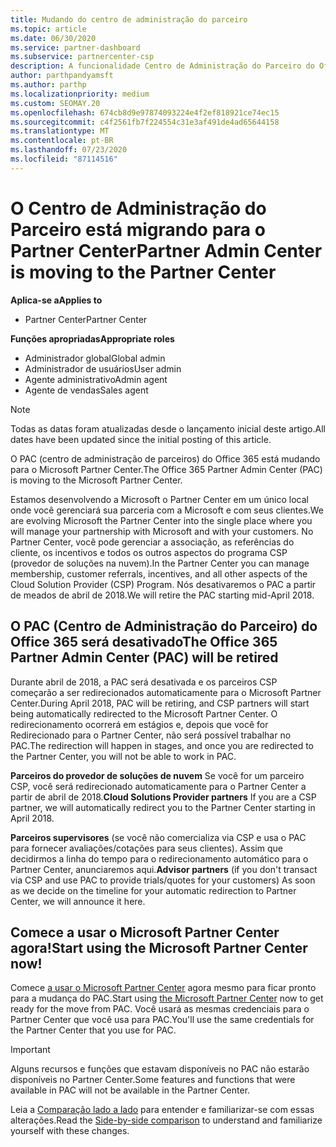 ```yaml
---
title: Mudando do centro de administração do parceiro
ms.topic: article
ms.date: 06/30/2020
ms.service: partner-dashboard
ms.subservice: partnercenter-csp
description: A funcionalidade Centro de Administração do Parceiro do Office 365 está mudando para o Partner Center.
author: parthpandyamsft
ms.author: parthp
ms.localizationpriority: medium
ms.custom: SEOMAY.20
ms.openlocfilehash: 674cb8d9e97874093224e4f2ef818921ce74ec15
ms.sourcegitcommit: c4f2561fb7f224554c31e3af491de4ad65644158
ms.translationtype: MT
ms.contentlocale: pt-BR
ms.lasthandoff: 07/23/2020
ms.locfileid: "87114516"
---
```

# <a name="partner-admin-center-is-moving-to-the-partner-center"></a><span data-ttu-id="a837c-103">O Centro de Administração do Parceiro está migrando para o Partner Center</span><span class="sxs-lookup"><span data-stu-id="a837c-103">Partner Admin Center is moving to the Partner Center</span></span>

<span data-ttu-id="a837c-104">**Aplica-se a**</span><span class="sxs-lookup"><span data-stu-id="a837c-104">**Applies to**</span></span>

- <span data-ttu-id="a837c-105">Partner Center</span><span class="sxs-lookup"><span data-stu-id="a837c-105">Partner Center</span></span>

<span data-ttu-id="a837c-106">**Funções apropriadas**</span><span class="sxs-lookup"><span data-stu-id="a837c-106">**Appropriate roles**</span></span>
- <span data-ttu-id="a837c-107">Administrador global</span><span class="sxs-lookup"><span data-stu-id="a837c-107">Global admin</span></span>
- <span data-ttu-id="a837c-108">Administrador de usuários</span><span class="sxs-lookup"><span data-stu-id="a837c-108">User admin</span></span>
- <span data-ttu-id="a837c-109">Agente administrativo</span><span class="sxs-lookup"><span data-stu-id="a837c-109">Admin agent</span></span>
- <span data-ttu-id="a837c-110">Agente de vendas</span><span class="sxs-lookup"><span data-stu-id="a837c-110">Sales agent</span></span>

> [!NOTE]  
> <span data-ttu-id="a837c-111">Todas as datas foram atualizadas desde o lançamento inicial deste artigo.</span><span class="sxs-lookup"><span data-stu-id="a837c-111">All dates have been updated since the initial posting of this article.</span></span>

<span data-ttu-id="a837c-112">O PAC (centro de administração de parceiros) do Office 365 está mudando para o Microsoft Partner Center.</span><span class="sxs-lookup"><span data-stu-id="a837c-112">The Office 365 Partner Admin Center (PAC) is moving to the Microsoft Partner Center.</span></span>

<span data-ttu-id="a837c-113">Estamos desenvolvendo a Microsoft o Partner Center em um único local onde você gerenciará sua parceria com a Microsoft e com seus clientes.</span><span class="sxs-lookup"><span data-stu-id="a837c-113">We are evolving Microsoft the Partner Center into the single place where you will manage your partnership with Microsoft and with your customers.</span></span> <span data-ttu-id="a837c-114">No Partner Center, você pode gerenciar a associação, as referências do cliente, os incentivos e todos os outros aspectos do programa CSP (provedor de soluções na nuvem).</span><span class="sxs-lookup"><span data-stu-id="a837c-114">In the Partner Center you can manage membership, customer referrals, incentives, and all other aspects of the Cloud Solution Provider (CSP) Program.</span></span> <span data-ttu-id="a837c-115">Nós desativaremos o PAC a partir de meados de abril de 2018.</span><span class="sxs-lookup"><span data-stu-id="a837c-115">We will retire the PAC starting mid-April 2018.</span></span>

## <a name="the-office-365-partner-admin-center-pac-will-be-retired"></a><span data-ttu-id="a837c-116">O PAC (Centro de Administração do Parceiro) do Office 365 será desativado</span><span class="sxs-lookup"><span data-stu-id="a837c-116">The Office 365 Partner Admin Center (PAC) will be retired</span></span>

<span data-ttu-id="a837c-117">Durante abril de 2018, a PAC será desativada e os parceiros CSP começarão a ser redirecionados automaticamente para o Microsoft Partner Center.</span><span class="sxs-lookup"><span data-stu-id="a837c-117">During April 2018, PAC will be retiring, and CSP partners will start being automatically redirected to the Microsoft Partner Center.</span></span> <span data-ttu-id="a837c-118">O redirecionamento ocorrerá em estágios e, depois que você for Redirecionado para o Partner Center, não será possível trabalhar no PAC.</span><span class="sxs-lookup"><span data-stu-id="a837c-118">The redirection will happen in stages, and once you are redirected to the Partner Center, you will not be able to work in PAC.</span></span> 

<span data-ttu-id="a837c-119">**Parceiros do provedor de soluções de nuvem** Se você for um parceiro CSP, você será redirecionado automaticamente para o Partner Center a partir de abril de 2018.</span><span class="sxs-lookup"><span data-stu-id="a837c-119">**Cloud Solutions Provider partners** If you are a CSP partner, we will automatically redirect you to the Partner Center starting in April 2018.</span></span> 

<span data-ttu-id="a837c-120">**Parceiros supervisores** (se você não comercializa via CSP e usa o PAC para fornecer avaliações/cotações para seus clientes). Assim que decidirmos a linha do tempo para o redirecionamento automático para o Partner Center, anunciaremos aqui.</span><span class="sxs-lookup"><span data-stu-id="a837c-120">**Advisor partners** (if you don't transact via CSP and use PAC to provide trials/quotes for your customers) As soon as we decide on the timeline for your automatic redirection to Partner Center, we will announce it here.</span></span> 

## <a name="start-using-the-microsoft-partner-center-now"></a><span data-ttu-id="a837c-121">Comece a usar o Microsoft Partner Center agora!</span><span class="sxs-lookup"><span data-stu-id="a837c-121">Start using the Microsoft Partner Center now!</span></span>

<span data-ttu-id="a837c-122">Comece [a usar o Microsoft Partner Center](https://partnercenter.microsoft.com/) agora mesmo para ficar pronto para a mudança do PAC.</span><span class="sxs-lookup"><span data-stu-id="a837c-122">Start using [the Microsoft Partner Center](https://partnercenter.microsoft.com/) now to get ready for the move from PAC.</span></span>  <span data-ttu-id="a837c-123">Você usará as mesmas credenciais para o Partner Center que você usa para PAC.</span><span class="sxs-lookup"><span data-stu-id="a837c-123">You'll use the same credentials for the Partner Center that you use for PAC.</span></span>

> [!IMPORTANT]  
> <span data-ttu-id="a837c-124">Alguns recursos e funções que estavam disponíveis no PAC não estarão disponíveis no Partner Center.</span><span class="sxs-lookup"><span data-stu-id="a837c-124">Some features and functions that were available in PAC will not be available in the Partner Center.</span></span>

 <span data-ttu-id="a837c-125">Leia a [Comparação lado a lado](moving-from-pac-to-pc.md) para entender e familiarizar-se com essas alterações.</span><span class="sxs-lookup"><span data-stu-id="a837c-125">Read the [Side-by-side comparison](moving-from-pac-to-pc.md) to understand and familiarize yourself with these changes.</span></span> 